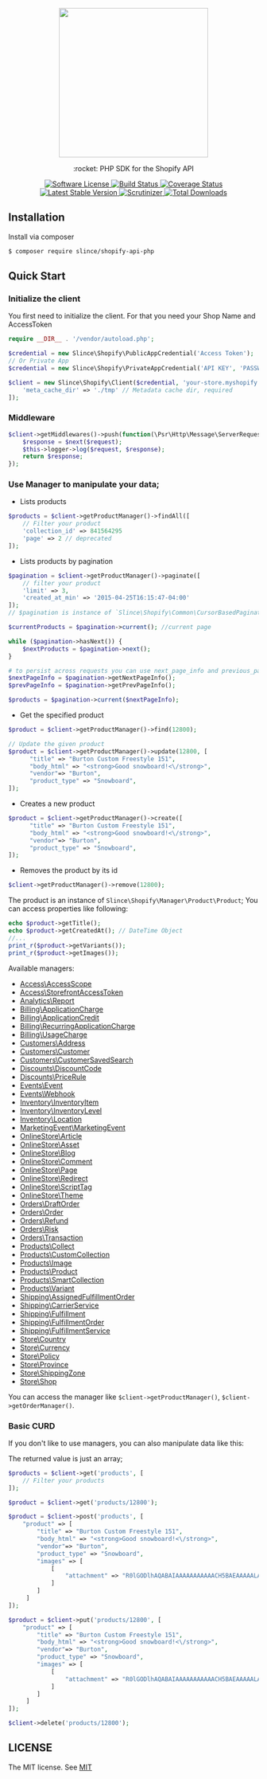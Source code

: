 <p align="center">
    <img src="https://cdn.shopify.com/shopify-marketing_assets/builds/19.0.0/shopify-full-color-black.svg" width="300"/> 
</p>

<p align="center">:rocket: PHP SDK for the Shopify API</p>

<p align="center">
    <a href="LICENSE" target="_blank">
        <img alt="Software License" src="https://img.shields.io/badge/license-MIT-brightgreen.svg?style=flat-square">
    </a>
    <a href="https://travis-ci.org/slince/shopify-api-php">
        <img src="https://img.shields.io/travis/slince/shopify-api-php/master.svg?style=flat-square" alt="Build Status">
    </a>
    <a href="https://codecov.io/github/slince/shopify-api-php">
        <img src="https://img.shields.io/codecov/c/github/slince/shopify-api-php.svg?style=flat-square" alt="Coverage Status">
    </a>
    <a href="https://packagist.org/packages/slince/shopify-api-php">
        <img src="https://img.shields.io/packagist/v/slince/shopify-api-php.svg?style=flat-square&amp;label=stable" alt="Latest Stable Version">
    </a>
    <a href="https://scrutinizer-ci.com/g/slince/shopify-api-php/?branch=master">
        <img src="https://img.shields.io/scrutinizer/g/slince/shopify-api-php.svg?style=flat-square" alt="Scrutinizer">
    </a>
    <a href="https://packagist.org/packages/slince/shopify-api-php">
        <img src="https://img.shields.io/packagist/dt/slince/shopify-api-php.svg?style=flat-square" alt="Total Downloads">
    </a>
</p>

## Installation

Install via composer

```bash
$ composer require slince/shopify-api-php
```

## Quick Start

### Initialize the client

You first need to initialize the client. For that you need your Shop Name and AccessToken

```php
require __DIR__ . '/vendor/autoload.php';

$credential = new Slince\Shopify\PublicAppCredential('Access Token');
// Or Private App
$credential = new Slince\Shopify\PrivateAppCredential('API KEY', 'PASSWORD', 'SHARED SECRET');

$client = new Slince\Shopify\Client($credential, 'your-store.myshopify.com', [
    'meta_cache_dir' => './tmp' // Metadata cache dir, required
]);
```

### Middleware


```php
$client->getMiddlewares()->push(function(\Psr\Http\Message\ServerRequestInterface $request, callable $next){
    $response = $next($request);
    $this->logger->log($request, $response);
    return $response;
});
```

### Use Manager to manipulate your data;

* Lists products
```php
$products = $client->getProductManager()->findAll([
    // Filter your product
    'collection_id' => 841564295
    'page' => 2 // deprecated
]);
```

* Lists products by pagination

```php
$pagination = $client->getProductManager()->paginate([
    // filter your product
    'limit' => 3,
    'created_at_min' => '2015-04-25T16:15:47-04:00'
]);
// $pagination is instance of `Slince\Shopify\Common\CursorBasedPagination`

$currentProducts = $pagination->current(); //current page

while ($pagination->hasNext()) {
    $nextProducts = $pagination->next();
}

# to persist across requests you can use next_page_info and previous_page_info
$nextPageInfo = $pagination->getNextPageInfo();
$prevPageInfo = $pagination->getPrevPageInfo();

$products = $pagination->current($nextPageInfo);
```

* Get the specified product
```php
$product = $client->getProductManager()->find(12800);

// Update the given product
$product = $client->getProductManager()->update(12800, [
      "title" => "Burton Custom Freestyle 151",
      "body_html" => "<strong>Good snowboard!<\/strong>",
      "vendor"=> "Burton",
      "product_type" => "Snowboard",
]);
```

* Creates a new product
```php
$product = $client->getProductManager()->create([
      "title" => "Burton Custom Freestyle 151",
      "body_html" => "<strong>Good snowboard!<\/strong>",
      "vendor"=> "Burton",
      "product_type" => "Snowboard",
]);
```

* Removes the product by its id
```php
$client->getProductManager()->remove(12800);
```
The product is an instance of `Slince\Shopify\Manager\Product\Product`; You can access properties like following:
 
```php
echo $product->getTitle();
echo $product->getCreatedAt(); // DateTime Object
//...
print_r($product->getVariants());
print_r($product->getImages());
```

Available managers:

- [Access\AccessScope](src/Service/Access/AccessScopeManagerInterface.php)
- [Access\StorefrontAccessToken](src/Service/Access/StorefrontAccessTokenManagerInterface.php)
- [Analytics\Report](src/Service/Analytics/ReportManagerInterface.php)
- [Billing\ApplicationCharge](src/Service/Billing/ApplicationChargeManagerInterface.php)
- [Billing\ApplicationCredit](src/Service/Billing/ApplicationCreditManagerInterface.php)
- [Billing\RecurringApplicationCharge](src/Service/Billing/RecurringApplicationChargeManagerInterface.php)
- [Billing\UsageCharge](src/Service/Billing/UsageChargeManagerInterface.php)
- [Customers\Address](src/Service/Customers/AddressManagerInterface.php)
- [Customers\Customer](src/Service/Customers/CustomerManagerInterface.php)
- [Customers\CustomerSavedSearch](src/Service/Customers/CustomerSavedSearchManagerInterface.php)
- [Discounts\DiscountCode](src/Service/Discounts/DiscountCodeManagerInterface.php)
- [Discounts\PriceRule](src/Service/Discounts/PriceRuleManagerInterface.php)
- [Events\Event](src/Service/Events/EventManagerInterface.php)
- [Events\Webhook](src/Service/Events/WebhookManagerInterface.php)
- [Inventory\InventoryItem](src/Service/Inventory/InventoryItemManagerInterface.php)
- [Inventory\InventoryLevel](src/Service/Inventory/InventoryLevelManagerInterface.php)
- [Inventory\Location](src/Service/Inventory/LocationManagerInterface.php)
- [MarketingEvent\MarketingEvent](src/Service/MarketingEvent/MarketingEventManagerInterface.php)
- [OnlineStore\Article](src/Service/OnlineStore/ArticleManagerInterface.php)
- [OnlineStore\Asset](src/Service/OnlineStore/AssetManagerInterface.php)
- [OnlineStore\Blog](src/Service/OnlineStore/BlogManagerInterface.php)
- [OnlineStore\Comment](src/Service/OnlineStore/CommentManagerInterface.php)
- [OnlineStore\Page](src/Service/OnlineStore/PageManagerInterface.php)
- [OnlineStore\Redirect](src/Service/OnlineStore/RedirectManagerInterface.php)
- [OnlineStore\ScriptTag](src/Service/OnlineStore/ScriptTagManagerInterface.php)
- [OnlineStore\Theme](src/Service/OnlineStore/ThemeManagerInterface.php)
- [Orders\DraftOrder](src/Service/Orders/DraftOrderManagerInterface.php)
- [Orders\Order](src/Service/Orders/OrderManagerInterface.php)
- [Orders\Refund](src/Service/Orders/RefundManagerInterface.php)
- [Orders\Risk](src/Service/Orders/RiskManagerInterface.php)
- [Orders\Transaction](src/Service/Orders/TransactionManagerInterface.php)
- [Products\Collect](src/Service/Products/CollectManagerInterface.php)
- [Products\CustomCollection](src/Service/Products/CustomCollectionManagerInterface.php)
- [Products\Image](src/Service/Products/ImageManagerInterface.php)
- [Products\Product](src/Service/Products/ProductManagerInterface.php)
- [Products\SmartCollection](src/Service/Products/SmartCollectionManagerInterface.php)
- [Products\Variant](src/Service/Products/VariantManagerInterface.php)
- [Shipping\AssignedFulfillmentOrder](src/Service/Shipping/AssignedFulfillmentOrderManagerInterface.php)
- [Shipping\CarrierService](src/Service/Shipping/CarrierServiceManagerInterface.php)
- [Shipping\Fulfillment](src/Service/Shipping/FulfillmentManagerInterface.php)
- [Shipping\FulfillmentOrder](src/Service/Shipping/FulfillmentOrderManagerInterface.php)
- [Shipping\FulfillmentService](src/Service/Shipping/FulfillmentServiceManagerInterface.php)
- [Store\Country](src/Service/Store/CountryManagerInterface.php)
- [Store\Currency](src/Service/Store/CurrencyManagerInterface.php)
- [Store\Policy](src/Service/Store/PolicyManagerInterface.php)
- [Store\Province](src/Service/Store/ProvinceManagerInterface.php)
- [Store\ShippingZone](src/Service/Store/ShippingZoneManagerInterface.php)
- [Store\Shop](src/Service/Store/ShopManagerInterface.php)

You can access the manager like `$client->getProductManager()`, `$client->getOrderManager()`. 

### Basic CURD

If you don't like to use managers, you can also manipulate data like this: 

The returned value is just an array;

```php
$products = $client->get('products', [
    // Filter your products
]);

$product = $client->get('products/12800');

$product = $client->post('products', [
    "product" => [
        "title" => "Burton Custom Freestyle 151",
        "body_html" => "<strong>Good snowboard!<\/strong>",
        "vendor"=> "Burton",
        "product_type" => "Snowboard",
        "images" => [
            [ 
                "attachment" => "R0lGODlhAQABAIAAAAAAAAAAACH5BAEAAAAALAAAAAABAAEAAAICRAEAOw==\n"
            ]
        ]
     ]
]);

$product = $client->put('products/12800', [
    "product" => [
        "title" => "Burton Custom Freestyle 151",
        "body_html" => "<strong>Good snowboard!<\/strong>",
        "vendor"=> "Burton",
        "product_type" => "Snowboard",
        "images" => [
            [ 
                "attachment" => "R0lGODlhAQABAIAAAAAAAAAAACH5BAEAAAAALAAAAAABAAEAAAICRAEAOw==\n"
            ]
        ]
     ]
]);

$client->delete('products/12800');
```
## LICENSE

The MIT license. See [MIT](https://opensource.org/licenses/MIT)
